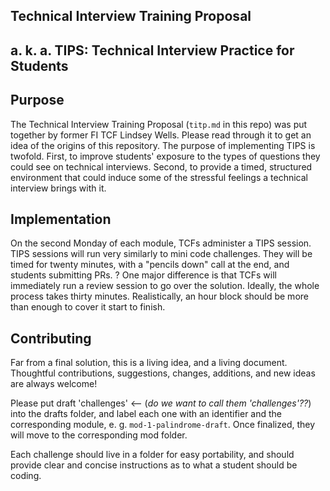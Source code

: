 ## Technical Interview Training Proposal

## a. k. a. TIPS: Technical Interview Practice for Students

## Purpose

The Technical Interview Training Proposal (`titp.md` in this repo) was put together by former FI TCF Lindsey Wells. Please read through it to get an idea of the origins of this repository. The purpose of implementing TIPS is twofold. First, to improve students' exposure to the types of questions they could see on technical interviews. Second, to provide a timed, structured environment that could induce some of the stressful feelings a technical interview brings with it.

## Implementation

On the second Monday of each module, TCFs administer a TIPS session. TIPS sessions will run very similarly to mini code challenges. They will be timed for twenty minutes, with a "pencils down" call at the end, and students submitting PRs. ? One major difference is that TCFs will immediately run a review session to go over the solution. Ideally, the whole process takes thirty minutes. Realistically, an hour block should be more than enough to cover it start to finish.

## Contributing

Far from a final solution, this is a living idea, and a living document. Thoughtful contributions, suggestions, changes, additions, and new ideas are always welcome!

Please put draft 'challenges' <-- (_do we want to call them 'challenges'??_) into the drafts folder, and label each one with an identifier and the corresponding module, e. g. `mod-1-palindrome-draft`. Once finalized, they will move to the corresponding mod folder.

Each challenge should live in a folder for easy portability, and should provide clear and concise instructions as to what a student should be coding.
